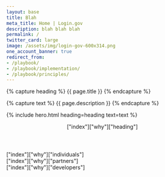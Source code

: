 ```yaml
---
layout: base
title: Blah
meta_title: Home | Login.gov
description: blah blah blah
permalink: /
twitter_card: large
image: /assets/img/login-gov-600x314.png
one_account_banner: true
redirect_from:
- /playbook/
- /playbook/implementation/
- /playbook/principles/
---
```


{% capture heading %}
{{ page.title }}
{% endcapture %}

{% capture text %}
{{ page.description }}
{% endcapture %}

{% include hero.html heading=heading text=text %}

<article class="container why-login-gov">
  <header class="intro">["index"]["why"]["heading"]</header>
  <div class="grid-row">
    <div class="tablet:grid-col">
      ["index"]["why"]["individuals"]
    </div>
    <div class="tablet:grid-col">
      ["index"]["why"]["partners"]
    </div>
    <div class="tablet:grid-col">
      ["index"]["why"]["developers"]
    </div>
  </div>
</article>
